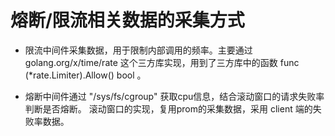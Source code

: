 # 熔断/限流相关数据的采集方式

- 限流中间件采集数据，用于限制内部调用的频率。主要通过 golang.org/x/time/rate 这个三方库实现，用到了三方库中的函数 func (*rate.Limiter).Allow() bool 。

- 熔断中间件通过 "/sys/fs/cgroup" 获取cpu信息，结合滚动窗口的请求失败率判断是否熔断。 滚动窗口的实现，复用prom的采集数据，采用 client 端的失败率数据。